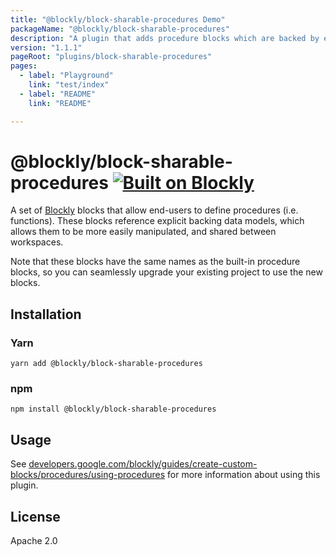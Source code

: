 ```yaml
---
title: "@blockly/block-sharable-procedures Demo"
packageName: "@blockly/block-sharable-procedures"
description: "A plugin that adds procedure blocks which are backed by explicit data models."
version: "1.1.1"
pageRoot: "plugins/block-sharable-procedures"
pages:
  - label: "Playground"
    link: "test/index"
  - label: "README"
    link: "README"

---
```

# @blockly/block-sharable-procedures [![Built on Blockly](https://tinyurl.com/built-on-blockly)](https://github.com/google/blockly)

A set of [Blockly](https://www.npmjs.com/package/blockly) blocks that allow
end-users to define procedures (i.e. functions). These blocks reference explicit
backing data models, which allows them to be more easily manipulated, and shared
between workspaces.

Note that these blocks have the same names as the built-in procedure blocks, so
you can seamlessly upgrade your existing project to use the new blocks.

## Installation

### Yarn
```
yarn add @blockly/block-sharable-procedures
```

### npm
```
npm install @blockly/block-sharable-procedures
```

## Usage

See [developers.google.com/blockly/guides/create-custom-blocks/procedures/using-procedures](https://developers.google.com/blockly/guides/create-custom-blocks/procedures/using-procedures)
for more information about using this plugin.

## License
Apache 2.0

